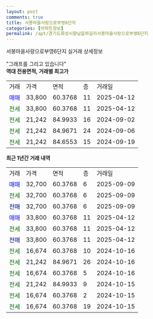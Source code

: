 ```yaml
---
layout: post
comments: true
title: 서봉마을사랑으로부영6단지
categories: [아파트정보]
permalink: /apt/경기도화성시향남읍하길리서봉마을사랑으로부영6단지
---
```


서봉마을사랑으로부영6단지 실거래 상세정보

<script type="text/javascript">
  google.charts.load('current', {'packages':['line', 'corechart']});
  google.charts.setOnLoadCallback(drawChart);

  function drawChart() {
    var data = new google.visualization.DataTable();
    data.addColumn('date', '거래일');
    data.addColumn('number', "매매");
    data.addColumn('number', "전세");
    data.addColumn('number', "전매");

    data.addRows([[new Date(Date.parse("2025-09-09")), 32700, null, null], [new Date(Date.parse("2025-09-09")), null, 32700, null], [new Date(Date.parse("2025-09-09")), null, null, 32700], [new Date(Date.parse("2025-04-12")), 33800, null, null], [new Date(Date.parse("2025-04-12")), null, 33800, null], [new Date(Date.parse("2025-04-12")), null, null, 33800], [new Date(Date.parse("2024-10-16")), null, 16674, null], [new Date(Date.parse("2024-10-16")), null, 21242, null], [new Date(Date.parse("2024-10-16")), null, 16674, null], [new Date(Date.parse("2024-10-15")), null, 21242, null], [new Date(Date.parse("2024-10-15")), null, 16674, null], [new Date(Date.parse("2024-10-15")), null, 16674, null]]);

    var options = {
      hAxis: {
        format: 'yyyy/MM/dd'
      },    
      lineWidth: 0,
      pointsVisible: true,    
      title: '최근 1년간 유형별 실거래가 분포',
      legend: { position: 'bottom' }
    };

    var formatter = new google.visualization.NumberFormat({pattern:'###,###'} );
    formatter.format(data, 1);
    formatter.format(data, 2);
    
    setTimeout(function() {
        var chart = new google.visualization.LineChart(document.getElementById('columnchart_material'));
        chart.draw(data, (options));
        document.getElementById('loading').style.display = 'none';
    }, 200);
  }
</script>


<div id="loading" style="z-index:20; display: block; margin-left: 0px">"그래프를 그리고 있습니다"</div>
<div id="columnchart_material" style="width: 95%; margin-left: 0px; display: block"></div>
<!-- contents start -->
<b>역대 전용면적, 거래별 최고가</b>
<table class="sortable">
    <tr>
      <td>거래</td>
      <td>가격</td>
      <td>면적</td>
      <td>층</td>
      <td>거래일</td>
    </tr>
        <tr>
          <td><a style="color: blue">매매</a></td>
          <td>33,800</td>
          <td>60.3768</td>
          <td>11</td>
          <td>2025-04-12</td>
        </tr>        
        <tr>
              <td><a style="color: darkgreen">전세</a></td>
              <td>33,800</td>
              <td>60.3768</td>
              <td>11</td>
              <td>2025-04-12</td>
            </tr>            <tr>
              <td><a style="color: darkgreen">전세</a></td>
              <td>21,242</td>
              <td>84.9933</td>
              <td>16</td>
              <td>2024-09-02</td>
            </tr>            <tr>
              <td><a style="color: darkgreen">전세</a></td>
              <td>21,242</td>
              <td>84.9671</td>
              <td>24</td>
              <td>2024-09-06</td>
            </tr>            <tr>
              <td><a style="color: darkgreen">전세</a></td>
              <td>21,242</td>
              <td>84.6553</td>
              <td>15</td>
              <td>2024-09-19</td>
            </tr>        
    
</table>

<b>최근 1년간 거래 내역</b>

<table class="sortable">
    <tr>
      <td>거래</td>
      <td>가격</td>
      <td>면적</td>
      <td>층</td>
      <td>거래일</td>
    </tr>
    <tr>
      <td><a style="color: blue">매매</a></td>
      <td>32,700</td>
      <td>60.3768</td>
      <td>6</td>
      <td>2025-09-09</td>
    </tr>          <tr>
      <td><a style="color: darkgreen">전세</a></td>
      <td>32,700</td>
      <td>60.3768</td>
      <td>6</td>
      <td>2025-09-09</td>
    </tr>          <tr>
      <td><a style="color: darkblue">전매</a></td>
      <td>32,700</td>
      <td>60.3768</td>
      <td>6</td>
      <td>2025-09-09</td>
    </tr>          <tr>
      <td><a style="color: blue">매매</a></td>
      <td>33,800</td>
      <td>60.3768</td>
      <td>11</td>
      <td>2025-04-12</td>
    </tr>          <tr>
      <td><a style="color: darkgreen">전세</a></td>
      <td>33,800</td>
      <td>60.3768</td>
      <td>11</td>
      <td>2025-04-12</td>
    </tr>          <tr>
      <td><a style="color: darkblue">전매</a></td>
      <td>33,800</td>
      <td>60.3768</td>
      <td>11</td>
      <td>2025-04-12</td>
    </tr>          <tr>
      <td><a style="color: darkgreen">전세</a></td>
      <td>16,674</td>
      <td>60.3768</td>
      <td>10</td>
      <td>2024-10-16</td>
    </tr>          <tr>
      <td><a style="color: darkgreen">전세</a></td>
      <td>21,242</td>
      <td>84.9671</td>
      <td>26</td>
      <td>2024-10-16</td>
    </tr>          <tr>
      <td><a style="color: darkgreen">전세</a></td>
      <td>16,674</td>
      <td>60.3768</td>
      <td>5</td>
      <td>2024-10-16</td>
    </tr>          <tr>
      <td><a style="color: darkgreen">전세</a></td>
      <td>21,242</td>
      <td>84.9933</td>
      <td>9</td>
      <td>2024-10-15</td>
    </tr>          <tr>
      <td><a style="color: darkgreen">전세</a></td>
      <td>16,674</td>
      <td>60.3768</td>
      <td>2</td>
      <td>2024-10-15</td>
    </tr>          <tr>
      <td><a style="color: darkgreen">전세</a></td>
      <td>16,674</td>
      <td>60.3768</td>
      <td>19</td>
      <td>2024-10-15</td>
    </tr>      </table>
<!-- contents end -->    


